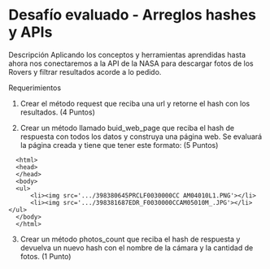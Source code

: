 # Desafío evaluado - Arreglos hashes y APIs

Descripción
Aplicando los conceptos y herramientas aprendidas hasta ahora nos conectaremos a la API de la NASA para descargar fotos de los Rovers y filtrar resultados acorde a lo pedido.

Requerimientos

1. Crear el método request que reciba una url y retorne el hash con los resultados. (4 Puntos)

2. Crear un método llamado buid_web_page que reciba el hash de respuesta con todos los datos y construya una página web. Se evaluará la página creada y tiene que tener este formato: (5 Puntos)
 ```
   <html>
   <head>
   </head>
   <body>
   <ul>
       <li><img src='.../398380645PRCLF0030000CC AM04010L1.PNG'></li>
       <li><img src='.../398381687EDR_F0030000CCAM05010M_.JPG'></li> </ul>
   </body>
   </html>
```
3. Crear un método photos_count que reciba el hash de respuesta y devuelva un nuevo hash con el nombre de la cámara y la cantidad de fotos. (1 Punto)

